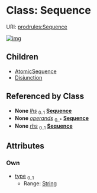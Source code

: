 
# Class: Sequence




URI: [prodrules:Sequence](https://w3id.org/linkml/schemagrammar/prodrules/Sequence)


[![img](https://yuml.me/diagram/nofunky;dir:TB/class/[ProductionRule]++-%20lhs%200..1>[Sequence&#124;type:string%20%3F],[Disjunction]++-%20operands%200..*>[Sequence],[ProductionRule]++-%20rhs%200..1>[Sequence],[Sequence]^-[Disjunction],[Sequence]^-[AtomicSequence],[ProductionRule],[Disjunction],[AtomicSequence])](https://yuml.me/diagram/nofunky;dir:TB/class/[ProductionRule]++-%20lhs%200..1>[Sequence&#124;type:string%20%3F],[Disjunction]++-%20operands%200..*>[Sequence],[ProductionRule]++-%20rhs%200..1>[Sequence],[Sequence]^-[Disjunction],[Sequence]^-[AtomicSequence],[ProductionRule],[Disjunction],[AtomicSequence])

## Children

 * [AtomicSequence](AtomicSequence.md)
 * [Disjunction](Disjunction.md)

## Referenced by Class

 *  **None** *[lhs](lhs.md)*  <sub>0..1</sub>  **[Sequence](Sequence.md)**
 *  **None** *[operands](operands.md)*  <sub>0..\*</sub>  **[Sequence](Sequence.md)**
 *  **None** *[rhs](rhs.md)*  <sub>0..1</sub>  **[Sequence](Sequence.md)**

## Attributes


### Own

 * [type](type.md)  <sub>0..1</sub>
     * Range: [String](types/String.md)
